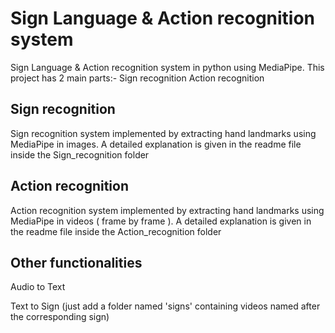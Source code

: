 # Sign Language & Action recognition system

Sign Language & Action recognition system in python using MediaPipe. This project has 2 main parts:-
Sign recognition
Action recognition


## Sign recognition

Sign recognition system implemented by extracting hand landmarks using MediaPipe in images. A detailed explanation is given in the readme file inside the Sign_recognition folder

## Action recognition

Action recognition system implemented by extracting hand landmarks using MediaPipe in videos ( frame by frame ). A detailed explanation is given in the readme file inside the Action_recognition folder

## Other functionalities

Audio to Text

Text to Sign (just add a folder named 'signs' containing videos named after the corresponding sign)

